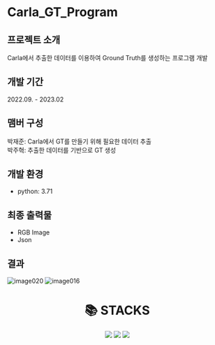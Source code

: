 # Carla_GT_Program

## 프로젝트 소개
Carla에서 추출한 데이터를 이용하여 Ground Truth를 생성하는 프로그램 개발

## 개발 기간
2022.09. - 2023.02

## 맴버 구성
박재준: Carla에서 GT를 만들기 위해 필요한 데이터 추출<br/>
박주혁: 추출한 데이터를 기반으로 GT 생성

## 개발 환경
- python: 3.71

## 최종 출력물
- RGB Image
- Json

## 결과
![image020](https://github.com/user-attachments/assets/5a88bea6-1a13-4e14-acc5-c87159fc15b4)
![image016](https://github.com/user-attachments/assets/a12153ff-9f2f-48d9-bcd1-f55cfab42eeb)

<div align=center><h1>📚 STACKS</h1></div>
<div align=center> 
  <img src="https://img.shields.io/badge/python-3776AB?style=for-the-badge&logo=python&logoColor=white">
  <img src="https://img.shields.io/badge/git-F05032?style=for-the-badge&logo=git&logoColor=white">
  <img src="https://img.shields.io/badge/github-181717?style=for-the-badge&logo=github&logoColor=white">
</div>
